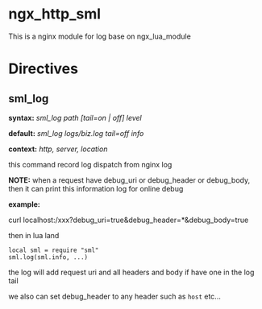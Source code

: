 ngx_http_sml
============

This is a nginx module for log base on ngx_lua_module

Directives
==========


sml_log
--------------------
**syntax:** *sml_log path [tail=on | off] level*

**default:** *sml_log logs/biz.log tail=off info*

**context:** *http, server, location*

this command record log dispatch from nginx log

**NOTE:** when a request have debug_uri or debug_header or debug_body, then it can print this information log for online debug

**example:** 

curl localhost:/xxx?debug_uri=true&debug_header=*&debug_body=true

then in lua land
```
local sml = require "sml"
sml.log(sml.info, ...)
```
the log will add request uri and all headers and body if have one in the log tail

we also can set debug_header to any header such as `host` etc... 
